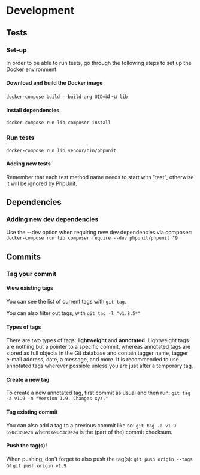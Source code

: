 # Development

## Tests

### Set-up
In order to be able to run tests, go through the following steps to set up the Docker environment.

#### Download and build the Docker image
`docker-compose build --build-arg UID=`id -u` lib`

#### Install dependencies

`docker-compose run lib composer install`

### Run tests

`docker-compose run lib vendor/bin/phpunit`

#### Adding new tests

Remember that each test method name needs to start with "test", otherwise it will be ignored by PhpUnit.

## Dependencies

### Adding new dev dependencies

Use the --dev option when requiring new dev dependencies via composer:
`docker-compose run lib composer require --dev phpunit/phpunit ^9`

## Commits

### Tag your commit

#### View existing tags
You can see the list of current tags with `git tag`.

You can also filter out tags, with `git tag -l "v1.8.5*"`

#### Types of tags
There are two types of tags: **lightweight** and **annotated**.
Lightweight tags are nothing but a pointer to a specific commit, whereas annotated tags are stored as full objects in the Git database and contain tagger name, tagger e-mail address, date, a message, and more.
It is recommended to use annotated tags wherever possible unless you are just after a temporary tag.

#### Create a new tag
To create a new annotated tag, first commit as usual and then run:
`git tag -a v1.9 -m "Version 1.9. Changes xyz."`

#### Tag existing commit
You can also add a tag to a previous commit like so: `git tag -a v1.9 690c3c0e24` where `690c3c0e24` is the (part of the) commit checksum.

#### Push the tag(s)!
When pushing, don't forget to also push the tag(s):
`git push origin --tags` or `git push origin v1.9`

